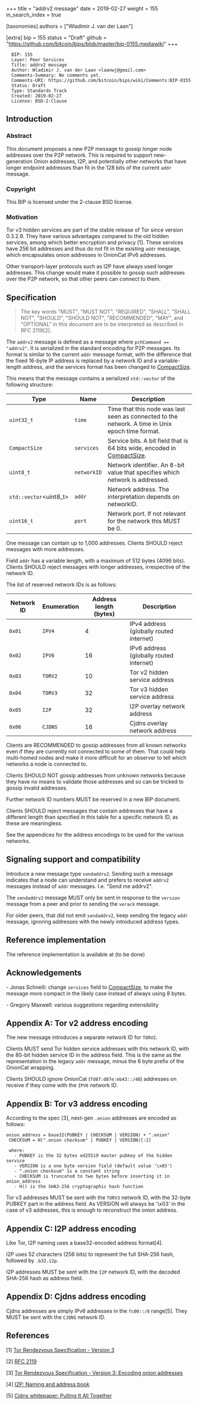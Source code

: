 +++
title = "addrv2 message"
date = 2019-02-27
weight = 155
in_search_index = true

[taxonomies]
authors = ["Wladimir J. van der Laan"]

[extra]
bip = 155
status = "Draft"
github = "https://github.com/bitcoin/bips/blob/master/bip-0155.mediawiki"
+++

      BIP: 155
      Layer: Peer Services
      Title: addrv2 message
      Author: Wladimir J. van der Laan <laanwj@gmail.com>
      Comments-Summary: No comments yet.
      Comments-URI: https://github.com/bitcoin/bips/wiki/Comments:BIP-0155
      Status: Draft
      Type: Standards Track
      Created: 2019-02-27
      License: BSD-2-Clause

## Introduction

### Abstract

This document proposes a new P2P message to gossip longer node addresses
over the P2P network. This is required to support new-generation Onion
addresses, I2P, and potentially other networks that have longer endpoint
addresses than fit in the 128 bits of the current `addr` message.

### Copyright

This BIP is licensed under the 2-clause BSD license.

### Motivation

Tor v3 hidden services are part of the stable release of Tor since
version 0.3.2.9. They have various advantages compared to the old hidden
services, among which better encryption and privacy [1]. These services
have 256 bit addresses and thus do not fit in the existing `addr`
message, which encapsulates onion addresses in OnionCat IPv6 addresses.

Other transport-layer protocols such as I2P have always used longer
addresses. This change would make it possible to gossip such addresses
over the P2P network, so that other peers can connect to them.

## Specification

> The key words "MUST", "MUST NOT", "REQUIRED", "SHALL", "SHALL NOT",
> "SHOULD", "SHOULD NOT", "RECOMMENDED", "MAY", and "OPTIONAL" in this
> document are to be interpreted as described in RFC 2119[2].

The `addrv2` message is defined as a message where
`pchCommand == "addrv2"`. It is serialized in the standard encoding for
P2P messages. Its format is similar to the current `addr` message
format, with the difference that the fixed 16-byte IP address is
replaced by a network ID and a variable-length address, and the services
format has been changed to
[CompactSize](https://en.bitcoin.it/wiki/Protocol_documentation#Variable_length_integer).

This means that the message contains a serialized `std::vector` of the
following structure:

| Type                   | Name        | Description                                                                                                                                          |
|------------------------|-------------|------------------------------------------------------------------------------------------------------------------------------------------------------|
| `uint32_t`             | `time`      | Time that this node was last seen as connected to the network. A time in Unix epoch time format.                                                     |
| `CompactSize`          | `services`  | Service bits. A bit field that is 64 bits wide, encoded in [CompactSize](https://en.bitcoin.it/wiki/Protocol_documentation#Variable_length_integer). |
| `uint8_t`              | `networkID` | Network identifier. An 8-bit value that specifies which network is addressed.                                                                        |
| `std::vector`<uint8_t> | `addr`      | Network address. The interpretation depends on networkID.                                                                                            |
| `uint16_t`             | `port`      | Network port. If not relevant for the network this MUST be 0.                                                                                        |

One message can contain up to 1,000 addresses. Clients SHOULD reject
messages with more addresses.

Field `addr` has a variable length, with a maximum of 512 bytes (4096
bits). Clients SHOULD reject messages with longer addresses,
irrespective of the network ID.

The list of reserved network IDs is as follows:

| Network ID | Enumeration | Address length (bytes) | Description                             |
|------------|-------------|------------------------|-----------------------------------------|
| `0x01`     | `IPV4`      | 4                      | IPv4 address (globally routed internet) |
| `0x02`     | `IPV6`      | 16                     | IPv6 address (globally routed internet) |
| `0x03`     | `TORV2`     | 10                     | Tor v2 hidden service address           |
| `0x04`     | `TORV3`     | 32                     | Tor v3 hidden service address           |
| `0x05`     | `I2P`       | 32                     | I2P overlay network address             |
| `0x06`     | `CJDNS`     | 16                     | Cjdns overlay network address           |

Clients are RECOMMENDED to gossip addresses from all known networks even
if they are currently not connected to some of them. That could help
multi-homed nodes and make it more difficult for an observer to tell
which networks a node is connected to.

Clients SHOULD NOT gossip addresses from unknown networks because they
have no means to validate those addresses and so can be tricked to
gossip invalid addresses.

Further network ID numbers MUST be reserved in a new BIP document.

Clients SHOULD reject messages that contain addresses that have a
different length than specified in this table for a specific network ID,
as these are meaningless.

See the appendices for the address encodings to be used for the various
networks.

## Signaling support and compatibility

Introduce a new message type `sendaddrv2`. Sending such a message
indicates that a node can understand and prefers to receive `addrv2`
messages instead of `addr` messages. I.e. "Send me addrv2".

The `sendaddrv2` message MUST only be sent in response to the `version`
message from a peer and prior to sending the `verack` message.

For older peers, that did not emit `sendaddrv2`, keep sending the legacy
`addr` message, ignoring addresses with the newly introduced address
types.

## Reference implementation

The reference implementation is available at (to be done)

## Acknowledgements

\- Jonas Schnelli: change `services` field to
[CompactSize](https://en.bitcoin.it/wiki/Protocol_documentation#Variable_length_integer),
to make the message more compact in the likely case instead of always
using 8 bytes.

\- Gregory Maxwell: various suggestions regarding extensibility

## Appendix A: Tor v2 address encoding

The new message introduces a separate network ID for `TORV2`.

Clients MUST send Tor hidden service addresses with this network ID,
with the 80-bit hidden service ID in the address field. This is the same
as the representation in the legacy `addr` message, minus the 6 byte
prefix of the OnionCat wrapping.

Clients SHOULD ignore OnionCat (`fd87:d87e:eb43::/48`) addresses on
receive if they come with the `IPV6` network ID.

## Appendix B: Tor v3 address encoding

According to the spec [3], next-gen `.onion` addresses are encoded as
follows:

    onion_address = base32(PUBKEY | CHECKSUM | VERSION) + ".onion"
     CHECKSUM = H(".onion checksum" | PUBKEY | VERSION)[:2]

     where:
       - PUBKEY is the 32 bytes ed25519 master pubkey of the hidden service
       - VERSION is a one byte version field (default value '\x03')
       - ".onion checksum" is a constant string
       - CHECKSUM is truncated to two bytes before inserting it in onion_address
       - H() is the SHA3-256 cryptographic hash function

Tor v3 addresses MUST be sent with the `TORV3` network ID, with the
32-byte PUBKEY part in the address field. As VERSION will always be
'\\x03' in the case of v3 addresses, this is enough to reconstruct the
onion address.

## Appendix C: I2P address encoding

Like Tor, I2P naming uses a base32-encoded address format[4].

I2P uses 52 characters (256 bits) to represent the full SHA-256 hash,
followed by `.b32.i2p`.

I2P addresses MUST be sent with the `I2P` network ID, with the decoded
SHA-256 hash as address field.

## Appendix D: Cjdns address encoding

Cjdns addresses are simply IPv6 addresses in the `fc00::/8` range[5].
They MUST be sent with the `CJDNS` network ID.

## References

<references/>

[1] [Tor Rendezvous Specification - Version
3](https://gitweb.torproject.org/torspec.git/tree/rend-spec-v3.txt)

[2] [RFC 2119](https://tools.ietf.org/html/rfc2119)

[3] [Tor Rendezvous Specification - Version 3: Encoding onion
addresses](https://gitweb.torproject.org/torspec.git/tree/rend-spec-v3.txt)

[4] [I2P: Naming and address
book](https://geti2p.net/en/docs/naming#base32)

[5] [Cjdns whitepaper: Pulling It All
Together](https://github.com/cjdelisle/cjdns/blob/6e46fa41f5647d6b414612d9d63626b0b952746b/doc/Whitepaper.md#pulling-it-all-together)
